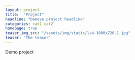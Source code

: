 ```yaml
---
layout: project
title:  "Project"
headline: "Demove project headline"
categories: cat1 cat2
homepage: true
teaser_img_src: "/assets/img/static/lab-1080x720-1.jpg"
teaser: "The teaser"
---
```


Demo project

